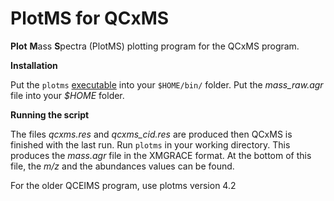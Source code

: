 # PlotMS for QCxMS

**Plot** **M**ass **S**pectra (PlotMS) plotting program for the QCxMS program. 

**Installation**

Put the `plotms` [executable](https://github.com/qcxms/PlotMS/releases) into your `$HOME/bin/` folder. 
Put the *mass_raw.agr* file into your *$HOME* folder. 

**Running the script**

The files *qcxms.res* and *qcxms_cid.res* are produced then QCxMS is finished with the last run. Run `plotms` in your working directory. This produces the *mass.agr* file in the XMGRACE format. At the bottom of this file, the *m/z* and the abundances values can be found. 

For the older QCEIMS program, use plotms version 4.2


